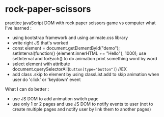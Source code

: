 # rock-paper-scissors

practice javaScript DOM with rock paper scissors game vs computer
what I've learned :
- using bootstrap framework and using animate.css library
- write right JS that's worked
- const element = document.getElementById("demo");
setInterval(function() {element.innerHTML += "Hello"}, 1000);
use setInterval and forEach() to do animation print something word by word
- select element with attribute document.querySelectorAll(`button[type="button"]`) //EX
- add class .skip to element by using classList.add to skip animation when user do 'click' or 'keydown' event

What I can do better :
- use JS DOM to add animation switch page
- use only 1 or 2 pages and use JS DOM to notify events to user (not to create multiple pages and notify user by link them to another pages)

